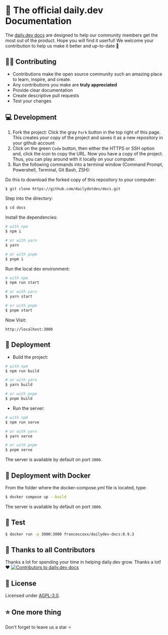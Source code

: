 # 📝 The official daily.dev Documentation

The [daily.dev docs](https://docs.daily.dev/) are designed to help our community members get the most out of the product. Hope you will find it userful! We welcome your contribution to help us make it better and up-to-date 💜

## 👨‍💻 Contributing

- Contributions make the open source community such an amazing place to learn, inspire, and create.
- Any contributions you make are **truly appreciated**
- Provide clear documentation
- Create descriptive pull requests
- Test your changes

## 💻 Development

 1. Fork the project: Click the gray `Fork` button in the top right of this page. This creates _your_ copy of the project and saves it as a new repository in your github account
2. Click on the green `Code` button, then either the HTTPS or SSH option and, click the icon to copy the URL. Now you have a copy of the project. Thus, you can play around with it locally on your computer.
3. Run the following commands into a terminal window (Command Prompt, Powershell, Terminal, Git Bash, ZSH): 

Do this to download the forked copy of this repository to your computer:
 
```bash
$ git clone https://github.com/dailydotdev/docs.git
```

  Step into the directory:
```bash
$ cd docs
```

  Install the dependencies:
```bash
# with npm
$ npm i

# or with yarn
$ yarn

# or with pnpm
$ pnpm i
```

  Run the local dev environment:
```bash
# with npm
$ npm run start

# or with yarn
$ yarn start

# or with pnpm
$ pnpm start
```

 Now Visit:
```
http://localhost:3000
```

## 🚀 Deployment

- Build the project:

```bash
# with npm
$ npm run build

# or with yarn
$ yarn build

# or with pnpm
$ pnpm build
```
- Run the server:

```bash
# with npm
$ npm run serve

# or with yarn
$ yarn serve

# or with pnpm
$ pnpm serve
```
The server is available by default on port `3000`.

## 🐳 Deployment with Docker

From the folder where the docker-compose.yml file is located, type:

```bash
$ docker compose up --build
```
The server is available by default on port `3000`.

## 🍿 Test
```bash
$ docker run -p 3000:3000 francescoxx/dailydev-docs:0.9.3
```

## 🙏 Thanks to all Contributors
Thanks a lot for spending your time in helping daily.dev grow. Thanks a lot! ❤️
 <a href = "https://github.com/dailydotdev/docs/graphs/contributors">
   <img src = "https://contrib.rocks/image?repo=dailydotdev/docs" alt="Contributors to daily.dev docs"/>
 </a>

## 📑 License
Licensed under [AGPL-3.0](https://github.com/dailydotdev/daily/blob/master/LICENSE).

## ⭐️ One more thing

Don't forget to leave us a star ⭐️
